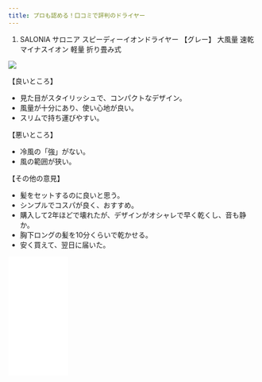 ```yaml
---
title: プロも認める！口コミで評判のドライヤー
---
```



1. SALONIA サロニア スピーディーイオンドライヤー 【グレー】 大風量 速乾 マイナスイオン 軽量 折り畳み式

<a href="https://www.amazon.co.jp/SALONIA-%E3%82%B5%E3%83%AD%E3%83%8B%E3%82%A2-%E3%82%B9%E3%83%94%E3%83%BC%E3%83%87%E3%82%A3%E3%83%BC%E3%82%A4%E3%82%AA%E3%83%B3%E3%83%89%E3%83%A9%E3%82%A4%E3%83%A4%E3%83%BC-%E3%83%A1%E3%83%BC%E3%82%AB%E3%83%BC1%E5%B9%B4%E4%BF%9D%E8%A8%BC-SL-013GR/dp/B08GLRXL8T?keywords=%E3%83%89%E3%83%A9%E3%82%A4%E3%83%A4%E3%83%BC&qid=1680687096&sr=8-1-spons&spLa=ZW5jcnlwdGVkUXVhbGlmaWVyPUEzOEhRV0xGWkE4NlBPJmVuY3J5cHRlZElkPUEwNTk2MDkwMkM2WldKWjFFQTNCNSZlbmNyeXB0ZWRBZElkPUExWUlQWDNBNEsyTU5CJndpZGdldE5hbWU9c3BfYXRmJmFjdGlvbj1jbGlja1JlZGlyZWN0JmRvTm90TG9nQ2xpY2s9dHJ1ZQ&th=1&linkCode=li2&tag=ityassociate-22&linkId=bcc97c11ea1c4145e84447c364a6a21e&language=ja_JP&ref_=as_li_ss_il" target="_blank"><img border="0" src="//ws-fe.amazon-adsystem.com/widgets/q?_encoding=UTF8&ASIN=B08GLRXL8T&Format=_SL160_&ID=AsinImage&MarketPlace=JP&ServiceVersion=20070822&WS=1&tag=ityassociate-22&language=ja_JP" ></a><img src="https://ir-jp.amazon-adsystem.com/e/ir?t=ityassociate-22&language=ja_JP&l=li2&o=9&a=B08GLRXL8T" width="1" height="1" border="0" alt="" style="border:none !important; margin:0px !important;" />

【良いところ】

- 見た目がスタイリッシュで、コンパクトなデザイン。
- 風量が十分にあり、使い心地が良い。
- スリムで持ち運びやすい。

【悪いところ】

- 冷風の「強」がない。
- 風の範囲が狭い。

【その他の意見】

- 髪をセットするのに良いと思う。
- シンプルでコスパが良く、おすすめ。
- 購入して2年ほどで壊れたが、デザインがオシャレで早く乾くし、音も静か。
- 胸下ロングの髪を10分くらいで乾かせる。
- 安く買えて、翌日に届いた。

<iframe sandbox="allow-popups allow-scripts allow-modals allow-forms allow-same-origin" style="width:120px;height:240px;" marginwidth="0" marginheight="0" scrolling="no" frameborder="0" src="//rcm-fe.amazon-adsystem.com/e/cm?lt1=_blank&bc1=000000&IS2=1&bg1=FFFFFF&fc1=000000&lc1=0000FF&t=ityassociate-22&language=ja_JP&o=9&p=8&l=as4&m=amazon&f=ifr&ref=as_ss_li_til&asins=B08GLRXL8T&linkId=a4e0243c073501c679c31da8a409fe83"></iframe>


